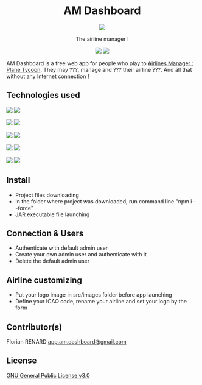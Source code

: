 <h1 style="text-align: center">
    AM Dashboard
</h1>

<p style="text-align: center">
    <a href="https://github.com/badgones69/AM-Dashboard">
    <img src="src/images/favicon.ico">
   </a>
</p>

<p style="text-align: center">
    The airline manager !
</p>

<p style="text-align: center">
    <a href="./CHANGELOG.md"><img src="https://img.shields.io/badge/v1.0.0-008000.svg"></a>
    <a><img src="https://img.shields.io/badge/June 1, 2025-7e7e7e.svg"></a>
</p>

AM Dashboard is a free web app for people who play to <a href="https://www.airlines-manager.com/">Airlines Manager : Plane Tycoon</a>. They may ???, manage and ??? their airline ???. And all that without any Internet connection !

## Technologies used

<p>
    <img src="https://img.shields.io/badge/NodeJS v23.11.1-greenlight.svg">
    <img src="https://img.shields.io/badge/TypeScript v5.8.3-3c91b0.svg">
</p>
<p>
    <img src="https://img.shields.io/badge/Angular v20.0.1-ff0000.svg">
    <img src="https://img.shields.io/badge/NGx Toastr v19.0.0-ff69b4.svg">
</p>
    <img src="https://img.shields.io/badge/Jasmine v5.7.1-purple.svg">
    <img src="https://img.shields.io/badge/Karma v6.4.4-2cced2.svg">
<p>
    <img src="https://img.shields.io/badge/Better--SQLite3 v11.10.0-000000.svg">
    <img src="https://img.shields.io/badge/Bcrypt v6.0.0-9F5540.svg">
</p>
<p>
    <img src="https://img.shields.io/badge/Chart.js v4.4.9-orange.svg">
    <img src="https://img.shields.io/badge/Flag Icons v7.5.0-yellow.svg">
</p>

## Install

- Project files downloading
- In the folder where project was downloaded, run command line "npm i --force"
- JAR executable file launching

## Connection & Users

- Authenticate with default admin user
- Create your own admin user and authenticate with it
- Delete the default admin user

## Airline customizing

- Put your logo image in src/images folder before app launching
- Define your ICAO code, rename your airline and set your logo by the form

## Contributor(s)

Florian RENARD <app.am.dashboard@gmail.com>

## License

[GNU General Public License v3.0](LICENSE)
